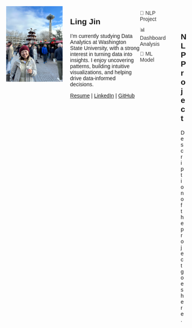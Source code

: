 <div style="display: flex; align-items: flex-start; gap: 20px;">
  <img src="IMG_9900.png" alt="Ling Jin" style="width: 160px; height: 200px; object-fit: cover; border: none;" />

  <div>
    <h2>Ling Jin</h2>
    <p>
      I’m currently studying Data Analytics at Washington State University, with a strong interest in turning data into insights.
      I enjoy uncovering patterns, building intuitive visualizations, and helping drive data-informed decisions.
    </p>
    <p style="margin-top: 10px;">
      <a href="Resume.pdf" target="_blank">Resume</a> |
      <a href="https://www.linkedin.com/in/lingjin0913/" target="_blank">LinkedIn</a> |
      <a href="https://github.com/lingjin0725" target="_blank">GitHub</a>
    </p>
  </div>
</div>





<!DOCTYPE html>
<html lang="en">
<head>
  <meta charset="UTF-8" />
  <meta name="viewport" content="width=device-width, initial-scale=1.0"/>
  <title>Ling Jin Portfolio</title>
  <style>
    body {
      margin: 0;
      font-family: sans-serif;
      display: flex;
      height: 100vh;
    }

    .sidebar {
      width: 250px;
      background-color: #f8f8f8;
      padding: 20px;
      overflow-y: auto;
      border-right: 1px solid #ccc;
    }

    .sidebar a {
      display: block;
      margin: 10px 0;
      color: #333;
      text-decoration: none;
    }

    .sidebar a:hover {
      font-weight: bold;
    }

    .content {
      flex: 1;
      padding: 40px;
      overflow-y: auto;
    }

    .project {
      display: none;
    }

    .project.active {
      display: block;
    }
  </style>
</head>
<body>
  <div class="sidebar">
    <a href="#" onclick="showProject('proj1')">🧠 NLP Project</a>
    <a href="#" onclick="showProject('proj2')">📊 Dashboard Analysis</a>
    <a href="#" onclick="showProject('proj3')">🤖 ML Model</a>
    <!-- Add more project links -->
  </div>

  <div class="content">
    <div id="proj1" class="project active">
      <h2>NLP Project</h2>
      <p>Description of the project goes here.</p>
      <img src="images/nlp_project.png" alt="NLP Project Screenshot" width="100%" />
    </div>

    <div id="proj2" class="project">
      <h2>Dashboard Analysis</h2>
      <p>Here's what I did with Power BI/Tableau...</p>
      <img src="images/dashboard.png" alt="Dashboard Screenshot" width="100%" />
    </div>

    <div id="proj3" class="project">
      <h2>ML Model</h2>
      <p>ML details and evaluation metrics.</p>
      <img src="images/ml_model.png" alt="Model Screenshot" width="100%" />
    </div>
  </div>

  <script>
    function showProject(id) {
      document.querySelectorAll('.project').forEach(p => p.classList.remove('active'));
      document.getElementById(id).classList.add('active');
    }
  </script>
</body>
</html>
